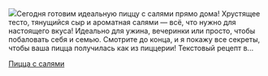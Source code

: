 <!--2025-10-03 01:37:40-->
<div class="yb">
  <div class="rss povarenok"><a href="https://www.povarenok.ru/recipes/show/183130/"><img src="https://www.povarenok.ru/data/cache/2025oct/03/37/3191457_77496-640x480.jpg"></a>Сегодня готовим идеальную пиццу с салями прямо дома!
Хрустящее тесто, тянущийся сыр и ароматная салями — всё, что нужно для настоящего вкуса!
Идеально для ужина, вечеринки или просто, чтобы побаловать себя и семью.
Смотрите до конца, и я покажу все секреты, чтобы ваша пицца получилась как из пиццерии! Текстовый рецепт в... <p class="titl"><a href="https://www.povarenok.ru/recipes/show/183130/">Пицца с салями</a></p></div>
</div>
